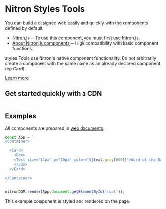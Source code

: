 # Nitron Styles Tools
You can build a designed web easily and quickly with the components defined by default.
- [Nitron.js](https://github.com/WADE-OSS/nitron) ─ To use this component, you must first use Nitron.js.
- [About Nitron.js components](https://nitronjs.org/docs/components) ─ High compatibility with basic component functions.

styles Tools use Nitron's native component functionality. Do not arbitrarily create a component with the same name as an already declared component (eg Card). 

[Learn more](https://nitronjs.org/styles-tools/docs/components)


## Get started quickly with a CDN
```html

```

## Examples
All components are prepared in [web documents](https://nitronjs.org/styles-tools/docs).
```js
const App = `
<Container>

  <Card>
    <Box>
    <Text size="14px" p="10px" color="${text.gray[600]}">Word of the Day</Text>
    </Box>
  </Card>

</Container>
`

nitronDOM.render(App,document.getElementById('root'));
```
This example component is styled and rendered on the page.
